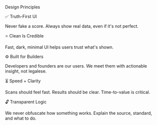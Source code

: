 Design Principles

✅ Truth-First UI

Never fake a score. Always show real data, even if it's not perfect.

⭐ Clean Is Credible

Fast, dark, minimal UI helps users trust what's shown.

⚙ Built for Builders

Developers and founders are our users. We meet them with actionable insight, not legalese.

⏳ Speed + Clarity

Scans should feel fast. Results should be clear. Time-to-value is critical.

🔓 Transparent Logic

We never obfuscate how something works. Explain the source, standard, and what to do.